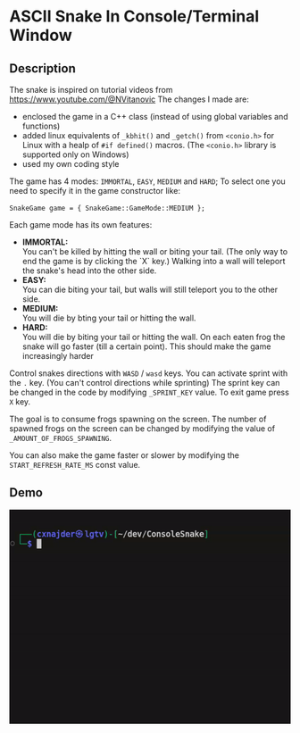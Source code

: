 # ASCII Snake In Console/Terminal Window

## Description
The snake is inspired on tutorial videos from https://www.youtube.com/@NVitanovic
The changes I made are:
- enclosed the game in a C++ class (instead of using global variables and functions)
- added linux equivalents of `_kbhit()` and `_getch()` from `<conio.h>` for Linux with a healp of `#if defined()` macros. (The `<conio.h>` library is supported only on Windows)
- used my own coding style

The game has 4 modes: `IMMORTAL`, `EASY`, `MEDIUM` and `HARD`;
To select one you need to specify it in the game constructor like: 
```
SnakeGame game = { SnakeGame::GameMode::MEDIUM };
```
Each game mode has its own features:
<ul>
<li><b>IMMORTAL:</b><br />
You can't be killed by hitting the wall or biting your tail. (The only way to end the game is by clicking the `X` key.)
Walking into a wall will teleport the snake's head into the other side.
</li>
<li><b>EASY:</b><br />
You can die biting your tail, but walls will still teleport you to the other side.
</li>
<li><b>MEDIUM:</b><br />
You will die by bting your tail or hitting the wall.
</li>
<li><b>HARD:</b><br />
You will die by biting your tail or hitting the wall. On each eaten frog the snake will go faster (till a certain point). This should make the game increasingly harder
</li>
</ul>

Control snakes directions with `WASD` / `wasd` keys.
You can activate sprint with the `.` key. (You can't control directions while sprinting)
The sprint key can be changed in the code by modifying `_SPRINT_KEY` value.
To exit game press `X` key.

The goal is to consume frogs spawning on the screen. The number of spawned frogs on the screen can be changed by modifying the value of `_AMOUNT_OF_FROGS_SPAWNING`.

You can also make the game faster or slower by modifying the `START_REFRESH_RATE_MS` const value.


## Demo
<p align="center">
  <img src="Demo.gif">
</p>



